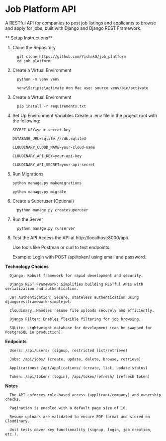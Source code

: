 # Job Platform API

A RESTful API for companies to post job listings and applicants to browse and apply for jobs, built with Django and Django REST Framework.

** Setup Instructions**

1. Clone the Repository

         git clone https://github.com/YishakG/job_platform
         cd job_platform
3. Create a Virtual Environment

         python -m venv venv
   
         venv\Scripts\activate #on Mac use: source venv/bin/activate 
4. Create a Virtual Environment   

         pip install -r requirements.txt
6. Set Up Environment Variables
    Create a .env file in the project root with the  following:
   
       SECRET_KEY=your-secret-key
      
       DATABASE_URL=sqlite:///db.sqlite3
      
       CLOUDINARY_CLOUD_NAME=your-cloud-name
      
       CLOUDINARY_API_KEY=your-api-key
      
       CLOUDINARY_API_SECRET=your-api-secret
   
7. Run Migrations

       python manage.py makemigrations
   
       python manage.py migrate
9. Create a Superuser (Optional)

         python manage.py createsuperuser
11. Run the Server

          python manage.py runserver
   
12. Test the API
    Access the API at http://localhost:8000/api/.
    
    Use tools like Postman or curl to test endpoints.
    
    Example: Login with POST /api/token/ using email and password.

**Technology Choices**

      Django: Robust framework for rapid development and security.
      
      Django REST Framework: Simplifies building RESTful APIs with serialization and authentication.
      
      JWT Authentication: Secure, stateless authentication using djangorestframework-simplejwt.
      
      Cloudinary: Handles resume file uploads securely and efficiently.
      
      Django Filter: Enables flexible filtering for job browsing.
      
      SQLite: Lightweight database for development (can be swapped for PostgreSQL in production).


**Endpoints**

      Users: /api/users/ (signup, restricted list/retrieve)
      
      Jobs: /api/jobs/ (create, update, delete, browse, retrieve)
      
      Applications: /api/applications/ (create, list, update status)
      
      Token: /api/token/ (login), /api/token/refresh/ (refresh token)


**Notes**

      The API enforces role-based access (applicant/company) and ownership checks.
      
      Pagination is enabled with a default page size of 10.
      
      Resume uploads are validated to ensure PDF format and stored on Cloudinary.
      
      Unit tests cover key functionality (signup, login, job creation, etc.).
